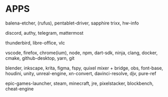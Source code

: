 # APPS

balena-etcher, (rufus), pentablet-driver, sapphire trixx, hw-info

discord, authy, telegram, mattermost

thunderbird, libre-office, vlc

vscode, firefox, chrome(ium), node, npm, dart-sdk, ninja, clang, docker, cmake, github-desktop, yarn, git

blender, inkscape, krita, figma, fspy, quixel mixer + bridge, obs, font-base, houdini, unity, unreal-engine, xn-convert, davinci-resolve, djv, pure-ref

epic-games-launcher, steam, minecraft, jre, pixelstacker, blockbench, cheat-engine